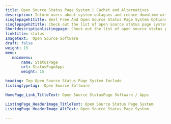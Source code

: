 ```yaml
---
title: Open Source Status Page System | Cachet and Alternatives
description: Inform users about system outagaes and reduce downtime with free status page software. Choose the best open source status page system suiting your needs.
singlepageh1title: Best Free And Open Source Status Page System Options
singlepageh2title: Check out the list of open source status page systems. Choose right tool and inform users about system outages, scheduled maintenance and reduce downtime.
Shortdescriptionlistingpage: Check out the list of open source status page systems. Choose right tool and inform users about system outages, scheduled maintenance and reduce downtime.
linktitle: status
Imagetext:  Open Source Software 
draft: false
weight: 15
menu:
   mainmenu: 
       name: StatusPage
       url: StatusPageApps
       weight: 15

heading: Top Open Source Status Page System Include
listingtypetag:  Open Source Software 

HomePage_Link_TitleText: Open Source StatusPage Software / Apps

ListingPage_HeaderImage_TitleText: Open Source Status Page System
ListingPage_HeaderImage_AltText: Open Source Status Page System

---
```


